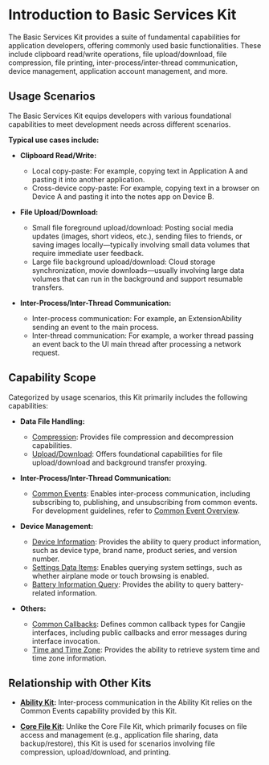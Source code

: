 # Introduction to Basic Services Kit  

The Basic Services Kit provides a suite of fundamental capabilities for application developers, offering commonly used basic functionalities. These include clipboard read/write operations, file upload/download, file compression, file printing, inter-process/inter-thread communication, device management, application account management, and more.  

## Usage Scenarios  

The Basic Services Kit equips developers with various foundational capabilities to meet development needs across different scenarios.  

**Typical use cases include:**  

- **Clipboard Read/Write:**  
  - Local copy-paste: For example, copying text in Application A and pasting it into another application.  
  - Cross-device copy-paste: For example, copying text in a browser on Device A and pasting it into the notes app on Device B.  

- **File Upload/Download:**  
  - Small file foreground upload/download: Posting social media updates (images, short videos, etc.), sending files to friends, or saving images locally—typically involving small data volumes that require immediate user feedback.  
  - Large file background upload/download: Cloud storage synchronization, movie downloads—usually involving large data volumes that can run in the background and support resumable transfers.  

- **Inter-Process/Inter-Thread Communication:**  
  - Inter-process communication: For example, an ExtensionAbility sending an event to the main process.  
  - Inter-thread communication: For example, a worker thread passing an event back to the UI main thread after processing a network request.  

## Capability Scope  

Categorized by usage scenarios, this Kit primarily includes the following capabilities:  

- **Data File Handling:**  
  - [Compression](../../../API_Reference/source_en/apis/AbilityKit/cj-apis-bundle_manager.md): Provides file compression and decompression capabilities.  
  - [Upload/Download](../../../API_Reference/source_en/apis/BasicServicesKit/cj-apis-request-agent.md): Offers foundational capabilities for file upload/download and background transfer proxying.  

- **Inter-Process/Inter-Thread Communication:**  
  - [Common Events](../../../API_Reference/source_en/apis/BasicServicesKit/cj-apis-common_event_manager.md): Enables inter-process communication, including subscribing to, publishing, and unsubscribing from common events. For development guidelines, refer to [Common Event Overview](./common-event/cj-common-event-overview.md).  

- **Device Management:**  
  - [Device Information](../../../API_Reference/source_en/apis/BasicServicesKit/cj-apis-device_info.md): Provides the ability to query product information, such as device type, brand name, product series, and version number.  
  - [Settings Data Items](../../../API_Reference/source_en/apis/BasicServicesKit/cj-apis-settings.md): Enables querying system settings, such as whether airplane mode or touch browsing is enabled.  
  - [Battery Information Query](../../../API_Reference/source_en/apis/BasicServicesKit/cj-apis-battery_info.md): Provides the ability to query battery-related information.  

- **Others:**  
  - [Common Callbacks](../../../API_Reference/source_en/apis/BasicServicesKit/cj-apis-base.md): Defines common callback types for Cangjie interfaces, including public callbacks and error messages during interface invocation.  
  - [Time and Time Zone](../../../API_Reference/source_en/apis/BasicServicesKit/cj-apis-system_date_time.md): Provides the ability to retrieve system time and time zone information.  

## Relationship with Other Kits  

- **[Ability Kit](../../../API_Reference/source_en/apis/AbilityKit/cj-apis-app-ability-ui_ability.md):** Inter-process communication in the Ability Kit relies on the Common Events capability provided by this Kit.  

- **[Core File Kit](../../../API_Reference/source_en/apis/CoreFileKit/cj-apis-file_fs.md):** Unlike the Core File Kit, which primarily focuses on file access and management (e.g., application file sharing, data backup/restore), this Kit is used for scenarios involving file compression, upload/download, and printing.